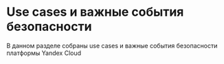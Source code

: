 # Use cases и важные события безопасности
В данном разделе собраны use cases и важные события безопасности платформы Yandex Cloud

